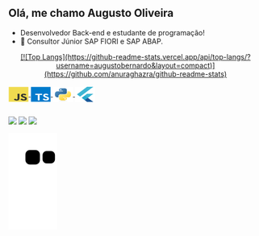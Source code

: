 ## Olá, me chamo Augusto Oliveira 
  - Desenvolvedor Back-end e estudante de programação!
  - 💼 Consultor Júnior SAP FIORI e SAP ABAP.
  
<div align="center">
<a href="https://github.com/augustobernardo">
<!-- <img height="180em" src="https://github-readme-stats.vercel.app/api?username=augustobernardo&show_icons=true&theme=dark&include_all_commits=true"/>
<img height="180em" src="https://github-readme-stats.vercel.app/api/top-langs/?username=augustobernardo&layout=compact&langs_count=7&theme=dark"/> -->
[![Top Langs](https://github-readme-stats.vercel.app/api/top-langs/?username=augustobernardo&layout=compact)](https://github.com/anuraghazra/github-readme-stats)
</div>
  
<div style="display: inline_block"><br>
    <img align="center" src="https://raw.githubusercontent.com/devicons/devicon/master/icons/javascript/javascript-original.svg" alt="javascript" width="40" height="30"/>
    <img align="center" alt="python" height="30" width="40" src="https://raw.githubusercontent.com/devicons/devicon/master/icons/typescript/typescript-original.svg">
    <img align="center" alt="python" height="30" width="40" src="https://raw.githubusercontent.com/devicons/devicon/master/icons/python/python-original.svg">
  <img align="center" src="https://raw.githubusercontent.com/devicons/devicon/master/icons/flutter/flutter-original.svg" alt="flutter" width="40" height="30"/>
</div>
  
  ##
 
<div> 
  <a href="https://www.instagram.com/guto_ooliveira/" target="_blank"><img src="https://img.shields.io/badge/-Instagram-%23E4405F?style=for-the-badge&logo=instagram&logoColor=white" target="_blank"></a>
  <a href = "mailto:gutobernardo027@gmail.com"><img src="https://img.shields.io/badge/Gmail-D14836?style=for-the-badge&logo=gmail&logoColor=white" target="_blank"></a>
  <a href="https://www.linkedin.com/in/augusto-bernardo-de-oliveira-a336b4214/" target="_blank"><img src="https://img.shields.io/badge/-LinkedIn-%230077B5?style=for-the-badge&logo=linkedin&logoColor=white" target="_blank"></a> 
</div>
  
  
  ![Snake animation](https://github.com/augustobernardo/augustobernardo/blob/output/github-contribution-grid-snake.svg)
